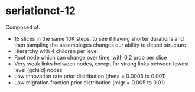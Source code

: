 # seriationct-12 #

Composed of:

* 15 slices in the same 10K steps, to see if having shorter durations and then sampling the assemblages changes our ability to detect structure
* Hierarchy with 4 children per level
* Root node which can change over time, with 0.2 prob per slice
* Very weak links between nodes, except for strong links between lowest level (gchild) nodes
* Low innovation rate prior distribution (theta = 0.0005 to 0.001)
* Low migration fraction prior distribution (migr = 0.005 to 0.01)


